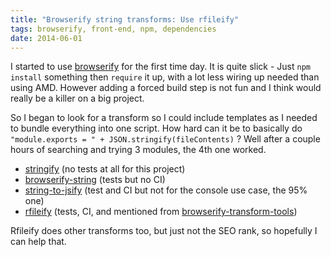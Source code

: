 ```yaml
---
title: "Browserify string transforms: Use rfileify"
tags: browserify, front-end, npm, dependencies
date: 2014-06-01
---
```


I started to use [browserify](http://browserify.org/) for the first time day. It is quite slick - Just `npm install` something then `require` it up, with a lot less wiring up needed than using AMD. However adding a forced build step is not fun and I think would really be a killer on a big project.

So I began to look for a transform so I could include templates as I needed to bundle everything into one script. How hard can it be to basically do `"module.exports = " + JSON.stringify(fileContents)` ? Well after a couple hours of searching and trying 3 modules, the 4th one worked.

- [stringify](https://github.com/JohnPostlethwait/stringify) (no tests at all for this project)
- [browserify-string](https://github.com/eugeneware/browserify-string) (tests but no CI)
- [string-to-jsify](https://github.com/pluma/string-to-jsify) (test and CI but not for the console use case, the 95% one)
- [rfileify](https://github.com/ForbesLindesay/rfileify) (tests, CI, and mentioned from [browserify-transform-tools](https://github.com/benbria/browserify-transform-tools))

Rfileify does other transforms too, but just not the SEO rank, so hopefully I can help that.
<!--more--> 
